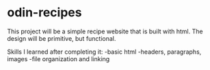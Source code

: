 # odin-recipes
This project will be a simple recipe website that is built with html. The design will be primitive, but functional.

Skills I learned after completing it: 
-basic html
-headers, paragraphs, images
-file organization and linking


